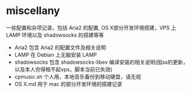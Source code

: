 # miscellany
一些配置和杂项记录，包括 Aria2 的配置, OS X部分开发环境搭建，VPS 上 LAMP 环境以及 shadowsocks 的搭建等等

- Aria2 包含 Aria2 的配置文件及相关说明
- LAMP 在 Debian 上无脑安装 LAMP
- shadowsocks 包含 shadowsocks-libev 编译安装的相关说明(因ss的更新，以及本人穷得租不起vps，脚本当前已失效)
- cpmusic.sh 个人用，本地音乐备份到移动硬盘，请无视
- OS X.md 用于 mac 的部分开发环境的搭建记录